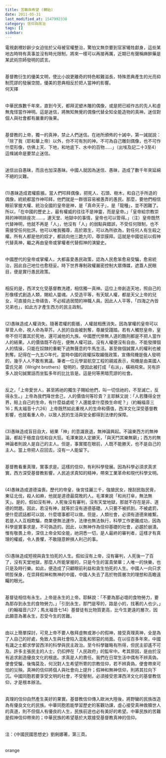 ```yaml
---
title: 苦難與希望 (轉貼)
date: 2011-05-31
last_modified_at: 1547992338
category: 信仰與政治
tags: []
sidebar: 
---
```


<p>電視劇裡妙齡少女迫怯於父母被官權整治，驚怕又無奈要到官家犧牲獻身，這些某地古時特有真事並沒有時光限制，將來一樣可以再接再厲，近期已有聲稱麻醉藥是某武術宗師發明的謊言。<br/><br/><br/>基督教衍生的優美文明，使比小說更離奇的特色較難滋長，特殊恩典產生的光亮抑制荒謬的發展空間，優美的恩典相反於把人當神的影響。<br/><!--more-->何天擇<br/><br/> <br/>中華民族數千年來，直到今天，都拜泥塑木雕的偶像，或是把已經作古的先人和虛無鬼怪當作神明。這是迷信，將無知無覺的偶像代替全知全能造物的真神。迷信對個人與社會都有嚴重的後果。 <br/><br/> <br/>基督教的上帝，獨一的真神，禁止人們迷信。在祂所頒佈的十誡中，第一誡就說：「除了我（耶和華上帝）以外，你不可有別的神。不可為自己雕刻偶像，也不可作什麼形像，仿佛上天、下地，和地底下、水中的百物……」（出埃及記二十3至4）這條誡命是要禁止迷信。 <br/><br/> <br/>迷信出自愚昧，而且也加深愚昧。中國人就因為迷信、愚昧，造成了數千年來延綿不絕的災難。 <br/><br/> <br/>(1)愚昧造成君權膨脹。當人們叩拜偶像，把死人、石頭、樹木，和自己手所造的偶像，統統都當作神叩拜，他們就是一群很容易被愚弄的愚民。那麼，要他們相信眼前掌握大權、統治全國的皇帝是神，是「真命天子」，是「龍種」，並不困難了。所以，「在中國的歷史上，最有權威的往往不是神靈，而是皇帝。」「皇帝給宗教崇拜的神明排座次……，連天堂、地獄中的事情，皇帝也可以管得。」（注）皇帝既然代替神明，他就不再是「人」，他沒有「人」的弱點與錯誤，不受任何限制，也不需接受任何批評。他可以唯我獨尊，高於眾生，可以為所欲為，對任何人有生殺之權。所有人都是他的奴才，都該向他三跪九叩，尊崇膜拜。這就是中國從前以假神代替真神，繼之再由皇帝或掌權者代替假神的演變史。 <br/><br/> <br/>中國歷代的皇帝或掌權人，大都喜愛愚民政策，認為人民愈笨愈易受騙，愈易統治，因此自己地位也愈穏妥。時下世界專制政權嚴密控制大眾傳媒，遮蓋人民眼目，便是實行愚民政策。 <br/><br/> <br/>相反的是，西洋文化受基督教洗禮，相信獨一真神。這位上帝創造天地，照自己的形像樣式創造人類，賜給人靈魂。人受造平等，有天賦人權，都是天父上帝的兒女，可直接向上帝禱告，不必經過居間的神職人員。因此人人平等，「四海之內皆兄弟也」，如此方才產生西方的民主政制。 <br/><br/> <br/>(2)愚昧造成人權消失。隨著君權的膨脹，人權就相應消失。因為掌權的皇帝可以草菅人命，視人命為草芥。人民的自由被剝奪，尊嚴受踐踏。若有人觸怒皇帝，皇帝不但可置其於死地，還可滅他的九族。中國歷代慘無人道的酷刑都是不把人當作人的結果。人的價值既不存在，便無人權可談。沒有人權便沒有自由，不能發揮個人的情操，只能在奴隸的重軛下過無聲息的牛馬生活。甚至做個誠實人的權利也被剝奪。記得在一九五○年代，當時中國的政權採取媚俄政策，宣傳飛機是俄人發明的，幾乎人人不敢有異議。筆者一位元學習航空工程的親戚表示，飛機是由美國人雷氏兄弟（Wright brothers）發明的，便因此被打成「右派」，橫禍飛來。另有許多人說句誠實話而坐監多年的比比皆是。這是何等黑暗荒謬的社會。 <br/><br/> <br/>反之，「上帝愛世人，甚至將祂的獨生子賜給他們，叫一切信祂的，不至滅亡，反得永生。」上帝為我們降世舍己，人的價值何等珍貴？主耶穌又說：「人若賺得全世界，賠上自己的生命，有什麼益處呢？人還能拿什麼換生命呢？」（約翰福音三16；馬太福音十六26）上帝既然如此重視人的生命和價值，西洋文化深受基督教影響，也就看重人命，以致人民的生活與安全都得到法律的保障。 <br/><br/> <br/>(3)愚昧造成盲目自大，結果「神」的意識衰退，無神論興起。不論東西方的無神論，都起于極度自信和自大狂。毛澤東說人定勝天，「與天鬥其樂無窮」；西方的無神論者則說人是自己的主人。但是，事實擺在眼前，人既不能勝天，也不是自己的主人。當上帝把人召回去，沒有一人能留下。 <br/><br/> <br/>基督教看重真理，實事求是。這樣的信仰，有利科學發展。因為科學必須求真求實。西方深受基督教影響，人民追求真知的精神，帶來工業革命和現代科學文明。 <br/><br/> <br/>(4)愚昧造成道德淪喪。歷代的帝皇，後宮佳麗三千，強搶民女，搜刮民脂民膏，東征北伐，殺人如麻，他就是道德最腐敗的人。毛澤東說「和尚打傘，無法無天」。是的，假如沒有神，人死後沒有審判，沒有天堂地獄，那就不存在是非、道德的問題。因此，若沒有神，就等於沒有道德基礎。人只要不被抓到，不被處罰，便什麼謊話都可以說，什麼壞事都可以做。但是，人類社會，必須有道德來維繫。若是人人互相欺騙，商業便無法運作，法律也無法執行，科學工作更難成功，因為科學是實事求是，不可偽造的。因此，以無神作為信仰基礎的社會，必趨於崩潰。惟有敬畏上帝，深信上帝全知全能，祂洞悉一切，是人最終的審判者，這樣才有真理的權威，令人畏懼，不敢隨意幹損人利己的事。 <br/><br/> <br/>(5)愚昧造成短視與貪生怕死的人生。假如沒有上帝，沒有審判，人死後一了百了，沒有天堂地獄，那麼人所能掌握的，只是今生的富貴榮華；人唯一的快樂，也只是及時行樂。如此，便造成了只顧眼前利益和貪生怕死的人生。中國人一向只求明哲保身，在崇拜假神和無神的中國，中國人失去了高於物質層次的理想和高瞻遠矚的眼光。 <br/> <br/><br/>基督徒相信有永生。上帝是永生的上帝。耶穌說：「不要為那必壞的食物勞力，要為那存到永生的食物勞力。」「引到永生，那門是窄的，路是小的，找著的人也少。」（約翰福音六27；馬太福音七14）基督徒有比物質更高，比今生更遠的層次，因此願意為著永生，忍受今生的苦難。 <br/> <br/><br/>由以上簡單探討，可見上帝不要人敬拜虛無或渺小的假神，接受真理真神，全是為了人自己的好處，免致人生與社會陷入混亂和邪惡的局面。在以往百多年來，中國有識之士都求學習西洋的科學與民主政治。至今科學雖略有所得，但民主卻遙不可及。許多主張民主的人士，仍扣押在「人民政府」的監牢中。考其原因，是由於沒有追求創造優良文化的根底。求真是人的責任。我們在日常生活中偶有不辨真偽，便會受騙，後悔莫及，何況對人生希望所寄的宗教信仰，若不辨真偽，便會帶來可怕的災殃。真神的信仰將個人與社會向上提升；假神和無神信仰，則將其拉向下沉。中國同胞若要享受文明的社會，不受壓制，必須接受恩澤西洋文化的基督教信仰，才是根本辦法。 <br/><br/> <br/>真理的信仰自然產生美好的果實。基督教信仰傳入歐洲大陸後，將野蠻的民族改造為有優良文化的民族。中華同胞若能學習歷史的客觀功課，虛心接受真神救贖世人的真道，則不但個人有優良的人生，民族前途也必有美好的希望。中華民族的苦難是假神信仰帶來的；中華民族的希望基於大眾接受基督教真神的信仰。 <br/><br/> <br/>注：《中國民國思想史》劉俐娜著，第三頁。 <br/><br/><br/>orange<br/></p>